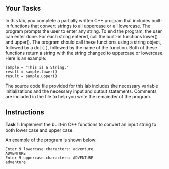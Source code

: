 ## Your Tasks

In this lab, you complete a partially written C++ program that includes built-in functions that convert strings to all uppercase or all lowercase. The program prompts the user to enter any string. To end the program, the user can enter done. For each string entered, call the built-in functions lower() and upper(). The program should call these functions using a string object, followed by a dot (`.`), followed by the name of the function. Both of these functions return a string with the string changed to uppercase or lowercase. Here is an example:

```
sample = "This is a String."
result = sample.lower()
result = sample.upper()
```

The source code file provided for this lab includes the necessary variable initializations and the necessary input and output statements. Comments are included in the file to help you write the remainder of the program.

## Instructions

**Task 1**: Implement the built-in C++ functions to convert an input string to both lower case and upper case.

An example of the program is shown below:

```
Enter 9 lowercase characters: adventure
ADVENTURE
Enter 9 uppercase characters: ADVENTURE
adventure
```